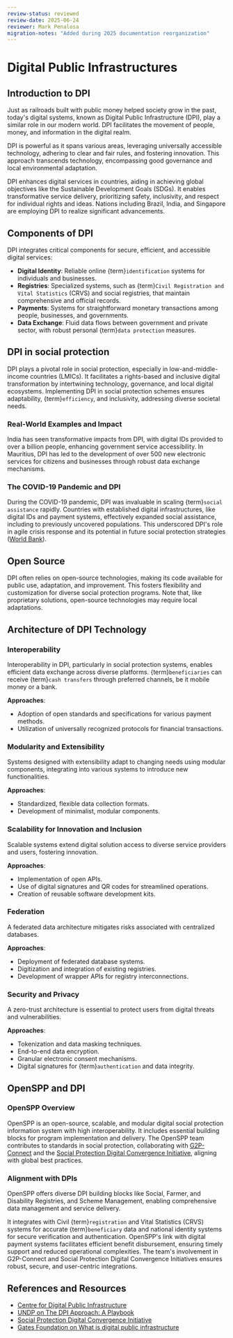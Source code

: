 ```yaml
---
review-status: reviewed
review-date: 2025-06-24
reviewer: Mark Penalosa
migration-notes: "Added during 2025 documentation reorganization"
---
```


# Digital Public Infrastructures

## Introduction to DPI

Just as railroads built with public money helped society grow in the past, today's digital systems, known as Digital Public Infrastructure (DPI), play a similar role in our modern world. DPI facilitates the movement of people, money, and information in the digital realm.

DPI is powerful as it spans various areas, leveraging universally accessible technology, adhering to clear and fair rules, and fostering innovation. This approach transcends technology, encompassing good governance and local environmental adaptation.

DPI enhances digital services in countries, aiding in achieving global objectives like the Sustainable Development Goals (SDGs). It enables transformative service delivery, prioritizing safety, inclusivity, and respect for individual rights and ideas. Nations including Brazil, India, and Singapore are employing DPI to realize significant advancements.

## Components of DPI

DPI integrates critical components for secure, efficient, and accessible digital services:

- **Digital Identity**: Reliable online {term}`identification` systems for individuals and businesses.
- **Registries**: Specialized systems, such as {term}`Civil Registration and Vital Statistics` (CRVS) and social registries, that maintain comprehensive and official records.
- **Payments**: Systems for straightforward monetary transactions among people, businesses, and governments.
- **Data Exchange**: Fluid data flows between government and private sector, with robust personal {term}`data protection` measures.

## DPI in social protection

DPI plays a pivotal role in social protection, especially in low-and-middle-income countries (LMICs). It facilitates a rights-based and inclusive digital transformation by intertwining technology, governance, and local digital ecosystems. Implementing DPI in social protection schemes ensures adaptability, {term}`efficiency`, and inclusivity, addressing diverse societal needs.

### Real-World Examples and Impact

India has seen transformative impacts from DPI, with digital IDs provided to over a billion people, enhancing government service accessibility. In Mauritius, DPI has led to the development of over 500 new electronic services for citizens and businesses through robust data exchange mechanisms.

### The COVID-19 Pandemic and DPI

During the COVID-19 pandemic, DPI was invaluable in scaling {term}`social assistance` rapidly. Countries with established digital infrastructures, like digital IDs and payment systems, effectively expanded social assistance, including to previously uncovered populations. This underscored DPI's role in agile crisis response and its potential in future social protection strategies ([World Bank](https://openknowledge.worldbank.org/handle/10986/34710)).

## Open Source

DPI often relies on open-source technologies, making its code available for public use, adaptation, and improvement. This fosters flexibility and customization for diverse social protection programs. Note that, like proprietary solutions, open-source technologies may require local adaptations.

## Architecture of DPI Technology

### Interoperability

Interoperability in DPI, particularly in social protection systems, enables efficient data exchange across diverse platforms. {term}`beneficiaries` can receive {term}`cash transfers` through preferred channels, be it mobile money or a bank.

**Approaches**:

- Adoption of open standards and specifications for various payment methods.
- Utilization of universally recognized protocols for financial transactions.

### Modularity and Extensibility

Systems designed with extensibility adapt to changing needs using modular components, integrating into various systems to introduce new functionalities.

**Approaches**:

- Standardized, flexible data collection formats.
- Development of minimalist, modular components.

### Scalability for Innovation and Inclusion

Scalable systems extend digital solution access to diverse service providers and users, fostering innovation.

**Approaches**:

- Implementation of open APIs.
- Use of digital signatures and QR codes for streamlined operations.
- Creation of reusable software development kits.

### Federation

A federated data architecture mitigates risks associated with centralized databases.

**Approaches**:

- Deployment of federated database systems.
- Digitization and integration of existing registries.
- Development of wrapper APIs for registry interconnections.

### Security and Privacy

A zero-trust architecture is essential to protect users from digital threats and vulnerabilities.

**Approaches**:

- Tokenization and data masking techniques.
- End-to-end data encryption.
- Granular electronic consent mechanisms.
- Digital signatures for {term}`authentication` and data integrity.

## OpenSPP and DPI

### OpenSPP Overview

OpenSPP is an open-source, scalable, and modular digital social protection information system with high interoperability. It includes essential building blocks for program implementation and delivery. The OpenSPP team contributes to standards in social protection, collaborating with [G2P-Connect](https://g2pconnect.cdpi.dev/g2p-connect/readme) and the [Social Protection Digital Convergence Initiative](https://spdci.org), aligning with global best practices.

### Alignment with DPIs

OpenSPP offers diverse DPI building blocks like Social, Farmer, and Disability Registries, and Scheme Management, enabling comprehensive data management and service delivery.

It integrates with Civil {term}`registration` and Vital Statistics (CRVS) systems for accurate {term}`beneficiary` data and national identity systems for secure verification and authentication. OpenSPP's link with digital payment systems facilitates efficient benefit disbursement, ensuring timely support and reduced operational complexities. The team's involvement in G2P-Connect and Social Protection Digital Convergence Initiatives ensures robust, secure, and user-centric integrations.

## References and Resources

- [Centre for Digital Public Infrastructure](https://docs.cdpi.dev)
- [UNDP on The DPI Approach: A Playbook](https://www.undp.org/publications/dpi-approach-playbook)
- [Social Protection Digital Convergence Initiative](https://spdci.org)
- [Gates Foundation on What is digital public infrastructure](https://www.gatesfoundation.org/ideas/articles/what-is-digital-public-infrastructure)
